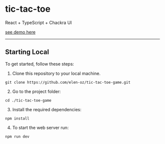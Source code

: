 # tic-tac-toe

React + TypeScript + Chackra UI

[see demo here](https://main--remarkable-cranachan-5531e9.netlify.app/)

---

## Starting Local

To get started, follow these steps:

1. Clone this repository to your local machine.

```
git clone https://github.com/elen-oz/tic-tac-toe-game.git
```

2. Go to the project folder:

```
cd ./tic-tac-toe-game
```

3. Install the required dependencies:

```
npm install
```

4. To start the web server run:

```
npm run dev
```
